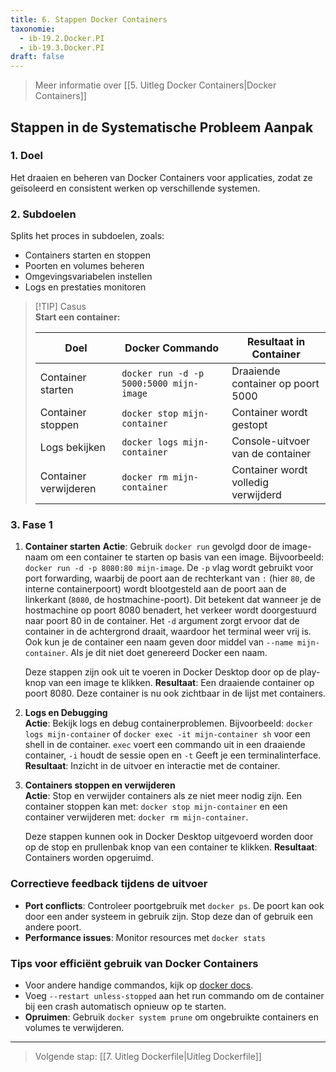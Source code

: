 ```yaml
---
title: 6. Stappen Docker Containers
taxonomie:
  - ib-19.2.Docker.PI
  - ib-19.3.Docker.PI
draft: false
---
```


> Meer informatie over [[5. Uitleg Docker Containers|Docker Containers]]

## Stappen in de Systematische Probleem Aanpak
### 1. Doel
Het draaien en beheren van Docker Containers voor applicaties, zodat ze geïsoleerd en consistent werken op verschillende systemen.

### 2. Subdoelen
Splits het proces in subdoelen, zoals:
- Containers starten en stoppen
- Poorten en volumes beheren
- Omgevingsvariabelen instellen
- Logs en prestaties monitoren
  
> [!TIP] Casus  
> **Start een container:**
> 
> |Doel|Docker Commando|Resultaat in Container|
> |---|---|---|
> |Container starten|`docker run -d -p 5000:5000 mijn-image`|Draaiende container op poort 5000|
> |Container stoppen|`docker stop mijn-container`|Container wordt gestopt|
> |Logs bekijken|`docker logs mijn-container`|Console-uitvoer van de container|
> |Container verwijderen|`docker rm mijn-container`|Container wordt volledig verwijderd|

### 3. Fase 1  
1. **Container starten**
   **Actie**: Gebruik `docker run` gevolgd door de image-naam om een container te starten op basis van een image. Bijvoorbeeld: `docker run -d -p 8080:80 mijn-image`. De `-p` vlag wordt gebruikt voor port forwarding, waarbij de poort aan de rechterkant van `:` (hier `80`, de interne containerpoort) wordt blootgesteld aan de poort aan de linkerkant (`8080`, de hostmachine-poort). Dit betekent dat wanneer je de hostmachine op poort 8080 benadert, het verkeer wordt doorgestuurd naar poort 80 in de container. Het `-d` argument zorgt ervoor dat de container in de achtergrond draait, waardoor het terminal weer vrij is. Ook kun je de container een naam geven door middel van `--name mijn-container`. Als je dit niet doet genereerd Docker een naam.

	Deze stappen zijn ook uit te voeren in Docker Desktop door op de play-knop van een image te klikken.
	**Resultaat**: Een draaiende container op poort 8080. Deze container is nu ook zichtbaar in de lijst met containers.

2. **Logs en Debugging**  
    **Actie**: Bekijk logs en debug containerproblemen. Bijvoorbeeld: `docker logs mijn-container` of `docker exec -it mijn-container sh` voor een shell in de container. `exec` voert een commando uit in een draaiende container, `-i` houdt de sessie open en `-t` Geeft je een terminalinterface.
    **Resultaat**: Inzicht in de uitvoer en interactie met de container.

3. **Containers stoppen en  verwijderen**  
    **Actie**: Stop en verwijder containers als ze niet meer nodig zijn. Een container stoppen kan met: `docker stop mijn-container` en een container verwijderen met: `docker rm mijn-container`.

	Deze stappen kunnen ook in Docker Desktop uitgevoerd worden door op de stop en prullenbak knop van een container te klikken.
    **Resultaat**: Containers worden opgeruimd.

### Correctieve feedback tijdens de uitvoer
- **Port conflicts**: Controleer poortgebruik met `docker ps`. De poort kan ook door een ander systeem in gebruik zijn. Stop deze dan of gebruik een andere poort.
- **Performance issues**: Monitor resources met `docker stats`

### Tips voor efficiënt gebruik van Docker Containers
- Voor andere handige commandos, kijk op [docker docs](https://docs.docker.com/reference/cli/docker/container/).
- Voeg `--restart unless-stopped` aan het run commando om de container bij een crash automatisch opnieuw op te starten.
- **Opruimen**: Gebruik `docker system prune` om ongebruikte containers en volumes te verwijderen.

---

> Volgende stap: [[7. Uitleg Dockerfile|Uitleg Dockerfile]]